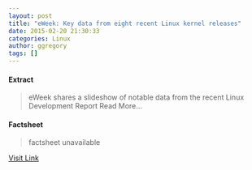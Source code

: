 ```yaml
---
layout: post
title: "eWeek: Key data from eight recent Linux kernel releases"
date: 2015-02-20 21:30:33
categories: Linux
author: ggregory
tags: []
---
```



#### Extract
>eWeek shares a slideshow of notable data from the recent Linux Development Report Read More...

#### Factsheet
>factsheet unavailable

[Visit Link](http://www.linuxfoundation.org/news-media/news/2015/02/eweek-key-data-eight-recent-linux-kernel-releases)


